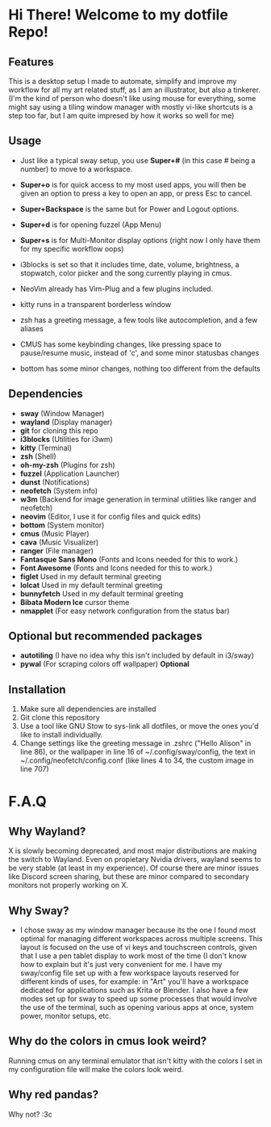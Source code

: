 # Hi There! Welcome to my dotfile Repo!

## Features

This is a desktop setup I made to automate, simplify and improve my workflow for all my art related stuff, as I am an illustrator, but also a tinkerer. (I'm the kind of person who doesn't like using mouse for everything, some might say using a tiling window manager with mostly vi-like shortcuts is a step too far, but I am quite impresed by how it works so well for me)

## Usage

- Just like a typical sway setup, you use **Super+#** (in this case # being a number) to move to a workspace.
- **Super+o** is for quick access to my most used apps, you will then be given an option to press a key to open an app, or press Esc to cancel.
- **Super+Backspace** is the same but for Power and Logout options.
- **Super+d** is for opening fuzzel (App Menu)
- **Super+s** is for Multi-Monitor display options (right now I only have them for my specific workflow oops)

- i3blocks is set so that it includes time, date, volume, brightness, a stopwatch, color picker and the song currently playing in cmus.
- NeoVim already has Vim-Plug and a few plugins included.
- kitty runs in a transparent borderless window
- zsh has a greeting message, a few tools like autocompletion, and a few aliases
- CMUS has some keybinding changes, like pressing space to pause/resume music, instead of 'c', and some minor statusbas changes
- bottom has some minor changes, nothing too different from the defaults

## Dependencies

- **sway** (Window Manager)
- **wayland** (Display manager)
- **git** for cloning this repo
- **i3blocks** (Utilities for i3wm)
- **kitty** (Terminal)
- **zsh** (Shell)
- **oh-my-zsh** (Plugins for zsh)
- **fuzzel** (Application Launcher)
- **dunst** (Notifications)
- **neofetch** (System info)
- **w3m** (Backend for image generation in terminal utilities like ranger and neofetch)
- **neovim** (Editor, I use it for config files and quick edits)
- **bottom** (System monitor)
- **cmus** (Music Player)
- **cava** (Music Visualizer)
- **ranger** (File manager)
- **Fantasque Sans Mono** (Fonts and Icons needed for this to work.)
- **Font Awesome** (Fonts and Icons needed for this to work.)
- **figlet** Used in my default terminal greeting
- **lolcat** Used in my default terminal greeting
- **bunnyfetch**  Used in my default terminal greeting
- **Bibata Modern Ice** cursor theme
- **nmapplet** (For easy network configuration from the status bar)

## Optional but recommended packages

- **autotiling** (I have no idea why this isn't included by default in i3/sway)
- **pywal** (For scraping colors off wallpaper) **Optional**

## Installation
1. Make sure all dependencies are installed
2. Git clone this repository
3. Use a tool like GNU Stow to sys-link all dotfiles, or move the ones you'd like to install individually.
4. Change settings like the greeting message in .zshrc ("Hello Alison" in line 86), or the wallpaper in line 16 of ~/.config/sway/config, the text in ~/.config/neofetch/config.conf (like lines 4 to 34, the custom image in line 707)

# F.A.Q

## Why Wayland?
X is slowly becoming deprecated, and most major distributions are making the switch to Wayland. Even on propietary Nvidia drivers, wayland seems to be very stable (at least in my experience). Of course there are minor issues like Discord screen sharing, but these are minor compared to secondary monitors not properly working on X.

## Why Sway?
- I chose sway as my window manager because its the one I found most optimal for managing different workspaces across multiple screens. This layout is focused on the use of vi keys and touchscreen controls, given that I use a pen tablet display to work most of the time (I don't know how to explain but it's just very convenient for me. I have my sway/config file set up with a few workspace layouts reserved for different kinds of uses, for example: in "Art" you'll have a workspace dedicated for applications such as Krita or Blender. I also have a few modes set up for sway to speed up some processes that would involve the use of the terminal, such as opening various apps at once, system power, monitor setups, etc.

## Why do the colors in cmus look weird?
Running cmus on any terminal emulator that isn't kitty with the colors I set in my configuration file will make the colors look weird.

## Why red pandas?
Why not? :3c
